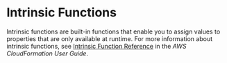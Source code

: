 # Intrinsic Functions<a name="sam-specification-intrinsic-functions"></a>

Intrinsic functions are built\-in functions that enable you to assign values to properties that are only available at runtime\. For more information about intrinsic functions, see [Intrinsic Function Reference](https://docs.aws.amazon.com/AWSCloudFormation/latest/UserGuide/intrinsic-function-reference.html) in the *AWS CloudFormation User Guide*\.